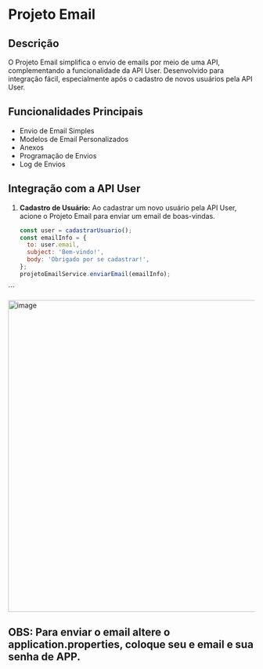 # Projeto Email

## Descrição

O Projeto Email simplifica o envio de emails por meio de uma API, complementando a funcionalidade da API User. Desenvolvido para integração fácil, especialmente após o cadastro de novos usuários pela API User.

## Funcionalidades Principais

- Envio de Email Simples
- Modelos de Email Personalizados
- Anexos
- Programação de Envios
- Log de Envios

## Integração com a API User

1. **Cadastro de Usuário:** Ao cadastrar um novo usuário pela API User, acione o Projeto Email para enviar um email de boas-vindas.

   ```javascript
   const user = cadastrarUsuario();
   const emailInfo = {
     to: user.email,
     subject: 'Bem-vindo!',
     body: 'Obrigado por se cadastrar!',
   };
   projetoEmailService.enviarEmail(emailInfo);
´´´

<img width="636" alt="image" src="https://github.com/otaviooasc/ms-email/assets/52991335/d31cdd3c-ae81-45ed-b8fa-372fd2d37a05">

## OBS: Para enviar o email altere o application.properties, coloque seu e email e sua senha de APP.
